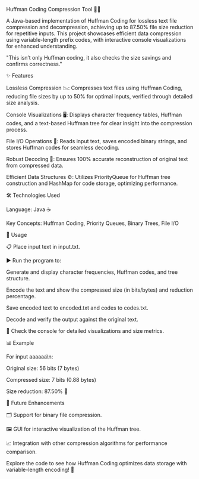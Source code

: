 Huffman Coding Compression Tool 📜💾

A Java-based implementation of Huffman Coding for lossless text file compression and decompression, achieving up to 87.50% file size reduction for repetitive inputs. This project showcases efficient data compression using variable-length prefix codes, with interactive console visualizations for enhanced understanding.

"This isn’t only Huffman coding, it also checks the size savings and confirms correctness."

✨ Features





Lossless Compression 📉: Compresses text files using Huffman Coding, reducing file sizes by up to 50% for optimal inputs, verified through detailed size analysis.



Console Visualizations 🖥️: Displays character frequency tables, Huffman codes, and a text-based Huffman tree for clear insight into the compression process.



File I/O Operations 📂: Reads input text, saves encoded binary strings, and stores Huffman codes for seamless decoding.



Robust Decoding 🔄: Ensures 100% accurate reconstruction of original text from compressed data.



Efficient Data Structures ⚙️: Utilizes PriorityQueue for Huffman tree construction and HashMap for code storage, optimizing performance.

🛠️ Technologies Used





Language: Java ☕



Key Concepts: Huffman Coding, Priority Queues, Binary Trees, File I/O

🚀 Usage





📋 Place input text in input.txt.



▶️ Run the program to:





Generate and display character frequencies, Huffman codes, and tree structure.



Encode the text and show the compressed size (in bits/bytes) and reduction percentage.



Save encoded text to encoded.txt and codes to codes.txt.



Decode and verify the output against the original text.



👀 Check the console for detailed visualizations and size metrics.

📊 Example

For input aaaaaa\n:





Original size: 56 bits (7 bytes)



Compressed size: 7 bits (0.88 bytes)



Size reduction: 87.50% 🎉

🌟 Future Enhancements





🗂️ Support for binary file compression.



🖼️ GUI for interactive visualization of the Huffman tree.



📈 Integration with other compression algorithms for performance comparison.

Explore the code to see how Huffman Coding optimizes data storage with variable-length encoding! 🚀
